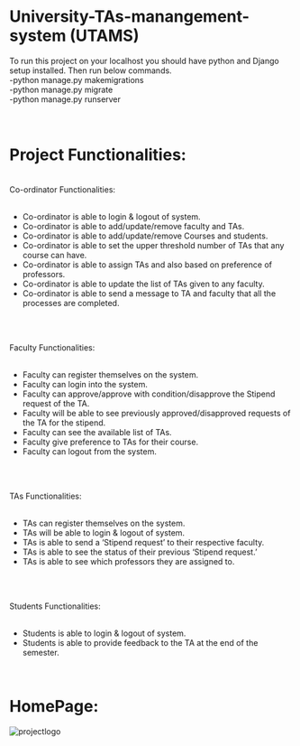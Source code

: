 # University-TAs-manangement-system (UTAMS)

To run this project on your localhost you should have python and Django setup installed. Then run below commands. <br>
-python manage.py makemigrations <br>
-python manage.py migrate <br>
-python manage.py runserver <br>
 <br>
  <br>
 # Project Functionalities: <br/>
 <br/>Co-ordinator Functionalities:  <br/>
 <br/>
* Co-ordinator is able to login & logout of system. <br/>
* Co-ordinator is able to add/update/remove faculty and TAs. <br/>
* Co-ordinator is able to add/update/remove Courses and students. <br/>
* Co-ordinator is able to set the upper threshold number of TAs that any course can have. <br/>
* Co-ordinator is able to assign TAs and also based on preference of professors. <br/>
* Co-ordinator is able to update the list of TAs given to any faculty. <br/>
* Co-ordinator is able to send a message to TA and faculty that all the processes are completed. 
<br/>
 
 <br/>Faculty Functionalities: <br/>
 <br/>
* Faculty can register themselves on the system. <br/>
* Faculty can login into the system. <br/>
* Faculty can approve/approve with condition/disapprove the Stipend request of the TA. <br/>
* Faculty will be able to see previously approved/disapproved requests of the TA for the stipend. <br/>
* Faculty can see the available list of TAs. <br/>
* Faculty give preference to TAs for their course. <br/>
* Faculty can logout from the system. 
<br/>

<br/>TAs Functionalities: <br/>
<br/>
* TAs can register themselves on the system.<br/>
* TAs will be able to login & logout of system.<br/>
* TAs is able to send a ‘Stipend request’ to their respective faculty.<br/>
* TAs is able to see the status of their previous ‘Stipend request.’<br/>
* TAs is able to see which professors they are assigned to.
<br/>

<br/>Students Functionalities: <br>
<br/>
* Students is able to login & logout of system. <br/>
* Students is able to provide feedback to the TA at the end of the semester.
<br/>


# HomePage: <br/>
![projectlogo](https://user-images.githubusercontent.com/54074757/182212994-fbda3c5d-57bb-459e-8b68-6e1a2aa109b1.PNG)
